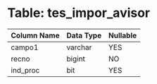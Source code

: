# Table: tes_impor_avisor

| Column Name | Data Type | Nullable |
|-------------|-----------|----------|
| campo1 | varchar | YES |
| recno | bigint | NO |
| ind_proc | bit | YES |
